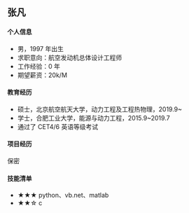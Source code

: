 ## 张凡

#### 个人信息 

 - 男，1997 年出生
 - 求职意向：航空发动机总体设计工程师
 - 工作经验：0 年
 - 期望薪资：20k/M

#### 教育经历

- 硕士，北京航空航天大学，动力工程及工程热物理，2019.9~
- 学士，合肥工业大学，能源与动力工程，2015.9~2019.7
- 通过了 CET4/6 英语等级考试

#### 项目经历

  保密

#### 技能清单

- ★★★ python、vb.net、matlab
- ★★☆ c